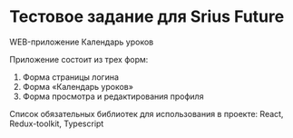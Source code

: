 # Тестовое задание для Srius Future

WEB-приложение Календарь уроков

Приложение состоит из трех форм:
1. Форма страницы логина
2. Форма «Календарь уроков»
3. Форма просмотра и редактирования профиля

Cписок обязательных библиотек для использования в проекте: React, Redux-toolkit, Typescript